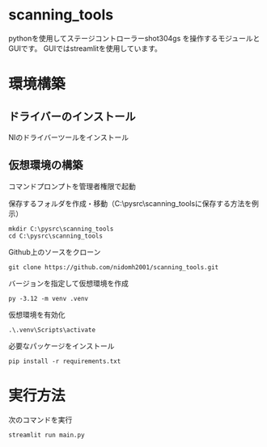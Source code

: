 ﻿# scanning_tools
pythonを使用してステージコントローラーshot304gs を操作するモジュールとGUIです。
GUIではstreamlitを使用しています。

# 環境構築
## ドライバーのインストール
NIのドライバーツールをインストール

## 仮想環境の構築
コマンドプロンプトを管理者権限で起動


保存するフォルダを作成・移動（C:\pysrc\scanning_toolsに保存する方法を例示）
```
mkdir C:\pysrc\scanning_tools
cd C:\pysrc\scanning_tools
```

Github上のソースをクローン
```
git clone https://github.com/nidomh2001/scanning_tools.git
```

バージョンを指定して仮想環境を作成
```
py -3.12 -m venv .venv
```
仮想環境を有効化
```
.\.venv\Scripts\activate
```

必要なパッケージをインストール
```
pip install -r requirements.txt
```

# 実行方法
次のコマンドを実行
```
streamlit run main.py
```
